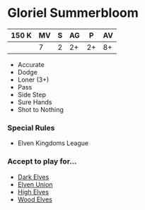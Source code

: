 # Gloriel Summerbloom
| 150 K  | MV | S | AG | P | AV |
| --- | --- | --- | --- | --- | --- |
| | 7 | 2 | 2+ | 2+ | 8+ |

* Accurate
* Dodge
* Loner (3+)
* Pass
* Side Step
* Sure Hands
* Shot to Nothing

### Special Rules
* Elven Kingdoms League

### Accept to play for...
* [Dark Elves](../teams/Dark_Elves.md)
* [Elven Union](../teams/Elven_Union.md)
* [High Elves](../teams/High_Elves.md)
* [Wood Elves](../teams/Wood_Elves.md)
